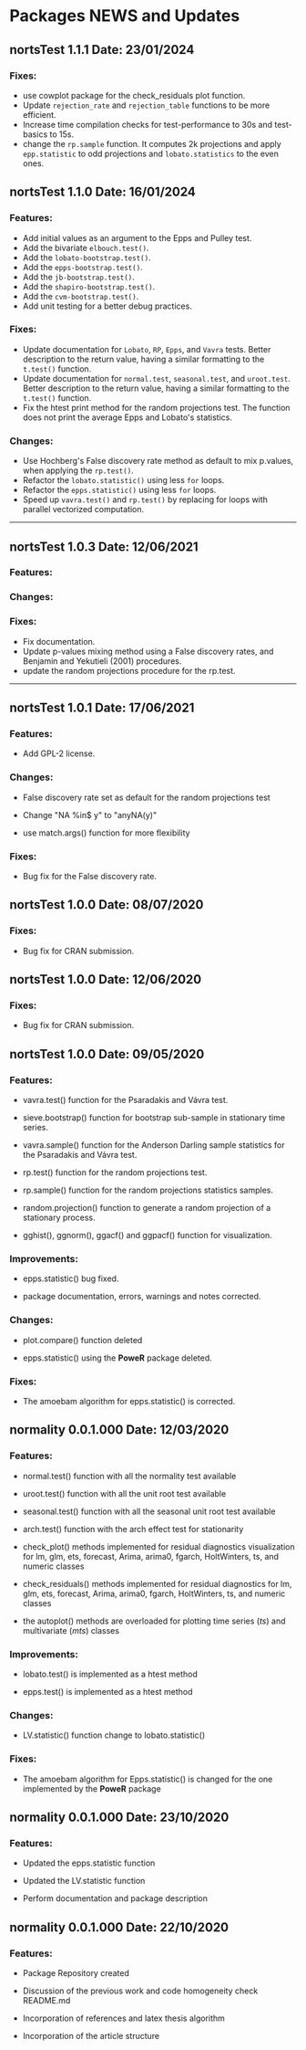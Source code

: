 **Packages NEWS and Updates**
============

**nortsTest 1.1.1 Date: 23/01/2024**
----------------------------------

### Fixes:

- use cowplot package for the check_residuals plot function.
- Update `rejection_rate` and `rejection_table` functions to be more efficient.
- Increase time compilation checks for test-performance to 30s and test-basics to 15s.
- change the `rp.sample` function. It computes 2k projections and apply
 `epp.statistic` to odd projections and `lobato.statistics` to the even ones.

**nortsTest 1.1.0 Date: 16/01/2024**
----------------------------------

### Features:
- Add initial values as an argument to the Epps and Pulley test.
- Add the bivariate `elbouch.test()`.
- Add the `lobato-bootstrap.test()`.
- Add the `epps-bootstrap.test()`.
- Add the `jb-bootstrap.test()`.
- Add the `shapiro-bootstrap.test()`.
- Add the `cvm-bootstrap.test()`.
- Add unit testing for a better debug practices.


### Fixes:
- Update documentation for `Lobato`, `RP`, `Epps`, and `Vavra` tests. Better description 
  to the return value, having a similar formatting to the `t.test()` function. 
- Update documentation for `normal.test`, `seasonal.test`, and `uroot.test`. Better 
  description to the return value, having a similar formatting to the `t.test()` function.
- Fix the htest print method for the random projections test. The function does not print
  the average Epps and Lobato's statistics.

### Changes:
- Use Hochberg's False discovery rate method as default to mix p.values, when applying the `rp.test()`. 
- Refactor the `lobato.statistic()` using less `for` loops.
- Refactor the `epps.statistic()` using less `for` loops. 
- Speed up `vavra.test()` and `rp.test()` by replacing for loops with parallel vectorized 
  computation.

----------------------------------

**nortsTest 1.0.3 Date: 12/06/2021**
----------------------------------

### Features:

### Changes:

### Fixes:
- Fix documentation.
- Update p-values mixing method using a False discovery rates, and Benjamin and 
  Yekutieli (2001) procedures.
- update the random projections procedure for the rp.test.

----------------------------------

**nortsTest 1.0.1 Date: 17/06/2021**
----------------------------------

### Features:

- Add GPL-2 license.

### Changes:

- False discovery rate set as default for the random projections test

- Change "NA %in$ y" to "anyNA(y)"

- use match.args() function for more flexibility

### Fixes:

- Bug fix for the False discovery rate.


**nortsTest 1.0.0 Date: 08/07/2020**
----------------------------------

### Fixes:

- Bug fix for CRAN submission.


**nortsTest 1.0.0 Date: 12/06/2020**
----------------------------------

### Fixes:

- Bug fix for CRAN submission.


**nortsTest 1.0.0 Date: 09/05/2020**
----------------------------------

### Features:

- vavra.test() function for the Psaradakis and Vávra test.

- sieve.bootstrap() function for bootstrap sub-sample in stationary time series.

- vavra.sample() function for the Anderson Darling sample statistics for the Psaradakis and Vávra test.

- rp.test() function for the random projections test.

- rp.sample() function for the random projections statistics samples.

- random.projection() function to generate a random projection of a stationary process.

- gghist(), ggnorm(), ggacf() and ggpacf() function for visualization.

### Improvements:

- epps.statistic() bug fixed.

- package documentation, errors, warnings and notes corrected.

### Changes:

- plot.compare() function deleted

- epps.statistic() using the **PoweR** package deleted.

### Fixes:

-   The amoebam algorithm for epps.statistic() is corrected.


**normality 0.0.1.000 Date: 12/03/2020**
----------------------------------

### Features:

-  normal.test() function  with all the normality test available

-  uroot.test() function with all the unit root test available

-  seasonal.test() function with all the seasonal unit root test available

-  arch.test() function with the arch effect test for stationarity

- check_plot() methods implemented for residual diagnostics visualization for lm, glm, ets, forecast, Arima, arima0, fgarch, HoltWinters, ts, and numeric classes

- check_residuals() methods implemented for residual diagnostics for lm, glm, ets, forecast, Arima, arima0, fgarch, HoltWinters, ts, and numeric classes

- the autoplot() methods are overloaded for plotting time series (*ts*) and multivariate (*mts*) classes

### Improvements:

-   lobato.test() is implemented as a htest method

-   epps.test() is implemented as a htest method

### Changes:

-   LV.statistic() function change to lobato.statistic()

### Fixes:

-   The amoebam algorithm for Epps.statistic() is changed for the one implemented by the **PoweR** package


**normality 0.0.1.000 Date: 23/10/2020**
----------------------------------

### Features:

-  Updated the epps.statistic function

-  Updated the LV.statistic function

-  Perform documentation and package description


**normality 0.0.1.000 Date: 22/10/2020**
----------------------------------

### Features:

-  Package Repository created

-  Discussion of the previous work and code homogeneity check README.md

-  Incorporation of references and latex thesis algorithm

-  Incorporation of the article structure
